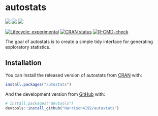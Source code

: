 
<!-- README.md is generated from README.Rmd. Please edit that file -->

# autostats

<!-- badges: start -->

[![](http://cranlogs.r-pkg.org/badges/grand-total/autostats?color=blue)](https://cran.r-project.org/package=autostats)
[![](https://img.shields.io/github/languages/code-size/Harrison4192/autostats.svg)](https://github.com/Harrison4192/autostats)
[![](https://img.shields.io/github/last-commit/Harrison4192/autostats.svg)](https://github.com/Harrison4192/autostats/commits/main)

[![Lifecycle:
experimental](https://img.shields.io/badge/lifecycle-experimental-orange.svg)](https://www.tidyverse.org/lifecycle/#experimental)
[![CRAN
status](https://www.r-pkg.org/badges/version/autostats)](https://CRAN.R-project.org/package=autostats)
[![R-CMD-check](https://github.com/Harrison4192/autostats/workflows/R-CMD-check/badge.svg)](https://github.com/Harrison4192/autostats/actions)
<!-- badges: end -->

The goal of autostats is to create a simple tidy interface for
generating exploratory statistics.

## Installation

You can Install the released version of autostats from
[CRAN](https://CRAN.R-project.org) with:

``` r
install.packages("autostats")
```

And the development version from [GitHub](https://github.com/) with:

``` r
# install.packages("devtools")
devtools::install_github("Harrison4192/autostats")
```
